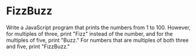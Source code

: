 # FizzBuzz
Write a JavaScript program that prints the numbers from 1 to 100. However, for multiples of three, print "Fizz" instead of the number, and for the multiples of five, print "Buzz." For numbers that are multiples of both three and five, print "FizzBuzz."
